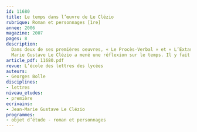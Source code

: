 ```yaml
---
id: 11680
title: Le temps dans l’œuvre de Le Clézio 
rubrique: Roman et personnages [1re]
annee: 2006
magazine: 2007
pages: 8
description: 
  Dans deux de ses premières oeuvres, « Le Procès-Verbal » et « L’Extase matérielle », Jean-
  Marie Gustave Le Clézio a mené une réflexion sur le temps. Il y fait le constat du destin tragique de l’homme écrasé par le temps et la mort. La réflexion de Le Clézio reflète l’angoisse essentielle de l’être humain – le temps est l’illusion suprême, puisque le présent est ancré dans le passé et qu’il est aussi riche de futur ; il est « invention pure et incessante ».
article_pdf: 11680.pdf
revue: L’école des lettres des lycées
auteurs:
- Georges Bolle
disciplines:
- lettres
niveau_etudes:
- première
ecrivains:
- Jean-Marie Gustave Le Clézio
programmes:
- objet d’étude - roman et personnages
---
```

